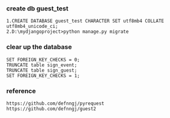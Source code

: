 ### create db guest_test
    1.CREATE DATABASE guest_test CHARACTER SET utf8mb4 COLLATE utf8mb4_unicode_ci;
    2.D:\mydjangoproject>python manage.py migrate

### clear up the database
    SET FOREIGN_KEY_CHECKS = 0; 
    TRUNCATE table sign_event;
    TRUNCATE table sign_guest; 
    SET FOREIGN_KEY_CHECKS = 1;

### reference
    https://github.com/defnngj/pyrequest
    https://github.com/defnngj/guest2